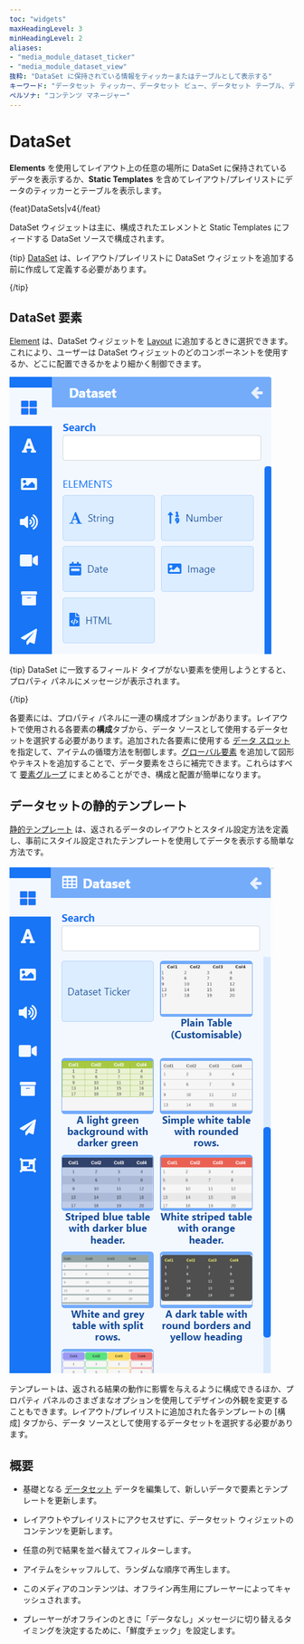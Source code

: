 ```yaml
---
toc: "widgets"
maxHeadingLevel: 3
minHeadingLevel: 2
aliases:
- "media_module_dataset_ticker"
- "media_module_dataset_view"
抜粋: "DataSet に保持されている情報をティッカーまたはテーブルとして表示する"
キーワード: "データセット ティッカー、データセット ビュー、データセット テーブル、データセット エレメント、データセット テンプレート"
ペルソナ: "コンテンツ マネージャー"
---
```


# DataSet

**Elements** を使用してレイアウト上の任意の場所に DataSet に保持されているデータを表示するか、**Static Templates** を含めてレイアウト/プレイリストにデータのティッカーとテーブルを表示します。

{feat}DataSets|v4{/feat}

DataSet ウィジェットは主に、構成されたエレメントと Static Templates にフィードする DataSet ソースで構成されます。

{tip}
[DataSet](media_datasets.html) は、レイアウト/プレイリストに DataSet ウィジェットを追加する前に作成して定義する必要があります。

{/tip}

## DataSet 要素

[Element](layouts_editor#content-data-widgets-and-elements) は、DataSet ウィジェットを [Layout](layouts_editor.html) に追加するときに選択できます。これにより、ユーザーは DataSet ウィジェットのどのコンポーネントを使用するか、どこに配置できるかをより細かく制御できます。

![DataSet 要素](img/v4_media_module_dataset_elements.png)

{tip}
DataSet に一致するフィールド タイプがない要素を使用しようとすると、プロパティ パネルにメッセージが表示されます。

{/tip}

各要素には、プロパティ パネルに一連の構成オプションがあります。レイアウトで使用される各要素の**構成**タブから、データ ソースとして使用するデータセットを選択する必要があります。追加された各要素に使用する [データ スロット](layouts_editor.html#content-data-slots) を指定して、アイテムの循環方法を制御します。[グローバル要素](layouts_editor.html#content-global-elements) を追加して図形やテキストを追加することで、データ要素をさらに補完できます。これらはすべて [要素グループ](layouts_editor.html#content-grouping-elements) にまとめることができ、構成と配置が簡単になります。

## データセットの静的テンプレート

[静的テンプレート](layouts_editor.html#content-static-templates) は、返されるデータのレイアウトとスタイル設定方法を定義し、事前にスタイル設定されたテンプレートを使用してデータを表示する簡単な方法です。

![データセット テンプレート](img/v4_media_module_dataset_templates.png)

テンプレートは、返される結果の動作に影響を与えるように構成できるほか、プロパティ パネルのさまざまなオプションを使用してデザインの外観を変更することもできます。レイアウト/プレイリストに追加された各テンプレートの [構成] タブから、データ ソースとして使用するデータセットを選択する必要があります。

## 概要

- 基礎となる [データセット](media_datasets.html#content-adding-data-to-columns) データを編集して、新しいデータで要素とテンプレートを更新します。

- レイアウトやプレイリストにアクセスせずに、データセット ウィジェットのコンテンツを更新します。

- 任意の列で結果を並べ替えてフィルターします。

- アイテムをシャッフルして、ランダムな順序で再生します。

- このメディアのコンテンツは、オフライン再生用にプレーヤーによってキャッシュされます。

- プレーヤーがオフラインのときに「データなし」メッセージに切り替えるタイミングを決定するために、「鮮度チェック」を設定します。

